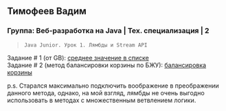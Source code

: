 ## Тимофеев Вадим

### Группа: Веб-разработка на Java | Тех. специализация | 2

> `Java Junior. Урок 1. Лямбды и Stream API`

Задание # 1 (от GB): [среднее значение в списке](src/main/java/ru/geekbrains/junior/lesson1/gbTask/SimpleStream.java)  
Задание # 2 (метод балансировки корзины по БЖУ): [балансировка корзины](src/main/java/ru/geekbrains/junior/lesson1/task2/Cart.java)

p.s. Старался максимально подключить воображение в преображении данного метода, однако, на мой взгляд, 
лямбды не очень выгодно использовать в методах с множественным ветвлением логики.